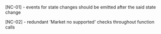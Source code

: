 [NC-01] - events for state changes should be emitted after the said state change

[NC-02] - redundant 'Market no supported' checks throughout function calls